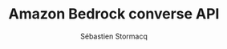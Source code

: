 ---
title:  "Amazon Bedrock converse API"
description: "This episode dives into the Amazon Bedrock Converse API, a new release that simplifies integrating large language models (LLMs) into your applications.
<p/>
We talk with Dennis from the AWS Developer Experience team about how Converse tackles common integration challenges, and explores the concept of tools for unlocking new orchestration capabilities for LLMs.
<p/>
By the end, you'll be equipped to get the most out of foundation models on Amazon Bedrock."
guests:
   - name: "Dennis Traub"
     title: "Developer Advocate, AWS"
     link: "https://www.linkedin.com/in/dennis-traub/"
episode: 117
duration: "00:54:59" 
size: 105576410
file: 117.mp3
publication: "2024-06-07 04:00:00 +0000"
author: Sébastien Stormacq
category: podcasts
social-background: 117.png
appleEpisodeId: 1000662777148
aws-categories: 
  - "Machine Learning & AI"
links:
  - text: "Amazon Bedrock Converse API"
    link: https://docs.aws.amazon.com/bedrock/latest/userguide/conversation-inference.html
  - text: "A developer's guide to Bedrock's new Converse API (Dennis' blog post series)"
    link: https://community.aws/content/2dtauBCeDa703x7fDS9Q30MJoBA/amazon-bedrock-converse-api-developer-guide
  - text: "Getting started with the Amazon Bedrock Converse API (James blog posts series, showing tools in action)"
    link: https://community.aws/content/2hHgVE7Lz6Jj1vFv39zSzzlCilG/getting-started-with-the-amazon-bedrock-converse-api?lang=en
  - text: "Another blog post about using tools with converse API, Davide Gallitelli"
    link: https://dgallitelli95.medium.com/amazon-bedrock-explained-with-memes-converse-api-and-tool-usage-w-anthropic-claude-3-001c341347ca
  - text: "Dennis' example to use tools (in python) from the page from the Amazon Bedrock documentation"
    link: https://docs.aws.amazon.com/bedrock/latest/userguide/bedrock-runtime_example_bedrock-runtime_Scenario_ToolUseDemo_AnthropicClaude_section.html)
  - text: "The full source code of the documentation examples on GitHub"
    link: https://github.com/awsdocs/aws-doc-sdk-examples/tree/main/python/example_code/bedrock-runtime/cross-model-scenarios/tool_use_demo
---